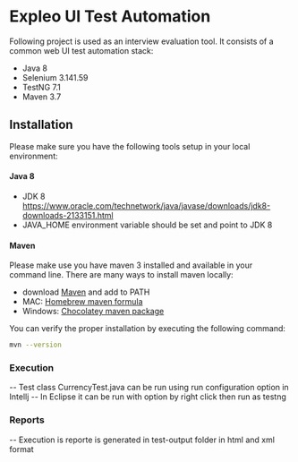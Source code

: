 # Expleo UI Test Automation

Following project is used as an interview evaluation tool. 
It consists of a common web UI test automation stack:

- Java 8
- Selenium 3.141.59
- TestNG 7.1
- Maven 3.7

## Installation

Please make sure you have the following tools setup in your local environment:

#### Java 8

- JDK 8 https://www.oracle.com/technetwork/java/javase/downloads/jdk8-downloads-2133151.html
- JAVA_HOME environment variable should be set and point to JDK 8

#### Maven

Please make use you have maven 3 installed and available in your command line.
There are many ways to install maven locally:

- download [Maven](https://maven.apache.org/download.cgi) and add to PATH
- MAC: [Homebrew maven formula](https://formulae.brew.sh/formula/maven)
- Windows: [Chocolatey maven package](https://chocolatey.org/packages/maven)

You can verify the proper installation by executing the following command:
```bash
mvn --version
```

### Execution 
-- Test class CurrencyTest.java can be run using run configuration option in Intellj
-- In Eclipse it can be run with option by right click then run as testng

### Reports
-- Execution is reporte is generated in test-output folder in html and xml format

